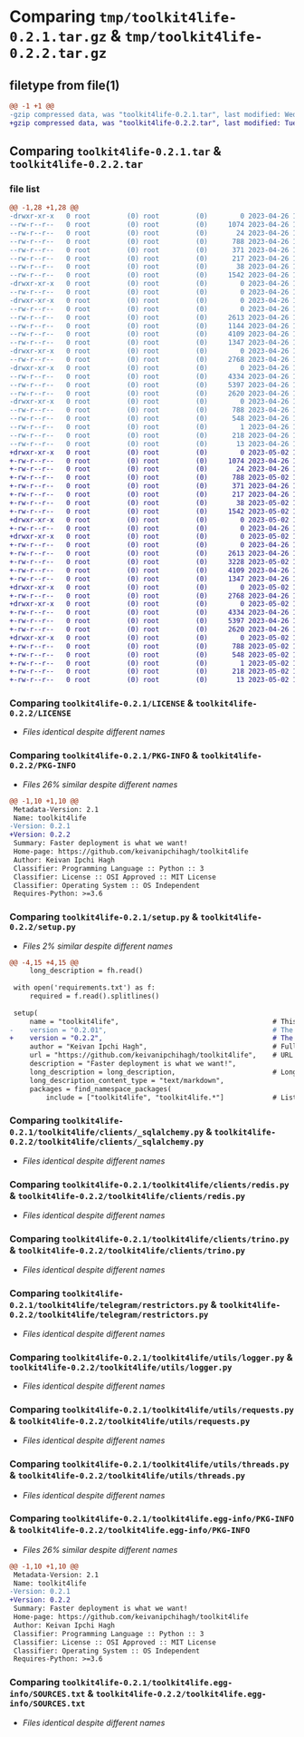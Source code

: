 # Comparing `tmp/toolkit4life-0.2.1.tar.gz` & `tmp/toolkit4life-0.2.2.tar.gz`

## filetype from file(1)

```diff
@@ -1 +1 @@
-gzip compressed data, was "toolkit4life-0.2.1.tar", last modified: Wed Apr 26 15:24:42 2023, max compression
+gzip compressed data, was "toolkit4life-0.2.2.tar", last modified: Tue May  2 19:04:48 2023, max compression
```

## Comparing `toolkit4life-0.2.1.tar` & `toolkit4life-0.2.2.tar`

### file list

```diff
@@ -1,28 +1,28 @@
-drwxr-xr-x   0 root         (0) root         (0)        0 2023-04-26 15:24:42.777644 toolkit4life-0.2.1/
--rw-r--r--   0 root         (0) root         (0)     1074 2023-04-26 15:18:14.000000 toolkit4life-0.2.1/LICENSE
--rw-r--r--   0 root         (0) root         (0)       24 2023-04-26 15:18:14.000000 toolkit4life-0.2.1/MANIFEST.in
--rw-r--r--   0 root         (0) root         (0)      788 2023-04-26 15:24:42.773645 toolkit4life-0.2.1/PKG-INFO
--rw-r--r--   0 root         (0) root         (0)      371 2023-04-26 15:18:14.000000 toolkit4life-0.2.1/README.md
--rw-r--r--   0 root         (0) root         (0)      217 2023-04-26 15:18:14.000000 toolkit4life-0.2.1/requirements.txt
--rw-r--r--   0 root         (0) root         (0)       38 2023-04-26 15:24:42.777644 toolkit4life-0.2.1/setup.cfg
--rw-r--r--   0 root         (0) root         (0)     1542 2023-04-26 15:18:14.000000 toolkit4life-0.2.1/setup.py
-drwxr-xr-x   0 root         (0) root         (0)        0 2023-04-26 15:24:42.757650 toolkit4life-0.2.1/toolkit4life/
--rw-r--r--   0 root         (0) root         (0)        0 2023-04-26 15:18:14.000000 toolkit4life-0.2.1/toolkit4life/__init__.py
-drwxr-xr-x   0 root         (0) root         (0)        0 2023-04-26 15:24:42.761649 toolkit4life-0.2.1/toolkit4life/clients/
--rw-r--r--   0 root         (0) root         (0)        0 2023-04-26 15:18:14.000000 toolkit4life-0.2.1/toolkit4life/clients/__init__.py
--rw-r--r--   0 root         (0) root         (0)     2613 2023-04-26 15:18:14.000000 toolkit4life-0.2.1/toolkit4life/clients/_sqlalchemy.py
--rw-r--r--   0 root         (0) root         (0)     1144 2023-04-26 15:18:14.000000 toolkit4life-0.2.1/toolkit4life/clients/postgres.py
--rw-r--r--   0 root         (0) root         (0)     4109 2023-04-26 15:18:14.000000 toolkit4life-0.2.1/toolkit4life/clients/redis.py
--rw-r--r--   0 root         (0) root         (0)     1347 2023-04-26 15:18:14.000000 toolkit4life-0.2.1/toolkit4life/clients/trino.py
-drwxr-xr-x   0 root         (0) root         (0)        0 2023-04-26 15:24:42.761649 toolkit4life-0.2.1/toolkit4life/telegram/
--rw-r--r--   0 root         (0) root         (0)     2768 2023-04-26 15:18:14.000000 toolkit4life-0.2.1/toolkit4life/telegram/restrictors.py
-drwxr-xr-x   0 root         (0) root         (0)        0 2023-04-26 15:24:42.773645 toolkit4life-0.2.1/toolkit4life/utils/
--rw-r--r--   0 root         (0) root         (0)     4334 2023-04-26 15:18:14.000000 toolkit4life-0.2.1/toolkit4life/utils/logger.py
--rw-r--r--   0 root         (0) root         (0)     5397 2023-04-26 15:18:14.000000 toolkit4life-0.2.1/toolkit4life/utils/requests.py
--rw-r--r--   0 root         (0) root         (0)     2620 2023-04-26 15:18:14.000000 toolkit4life-0.2.1/toolkit4life/utils/threads.py
-drwxr-xr-x   0 root         (0) root         (0)        0 2023-04-26 15:24:42.757650 toolkit4life-0.2.1/toolkit4life.egg-info/
--rw-r--r--   0 root         (0) root         (0)      788 2023-04-26 15:24:42.000000 toolkit4life-0.2.1/toolkit4life.egg-info/PKG-INFO
--rw-r--r--   0 root         (0) root         (0)      548 2023-04-26 15:24:42.000000 toolkit4life-0.2.1/toolkit4life.egg-info/SOURCES.txt
--rw-r--r--   0 root         (0) root         (0)        1 2023-04-26 15:24:42.000000 toolkit4life-0.2.1/toolkit4life.egg-info/dependency_links.txt
--rw-r--r--   0 root         (0) root         (0)      218 2023-04-26 15:24:42.000000 toolkit4life-0.2.1/toolkit4life.egg-info/requires.txt
--rw-r--r--   0 root         (0) root         (0)       13 2023-04-26 15:24:42.000000 toolkit4life-0.2.1/toolkit4life.egg-info/top_level.txt
+drwxr-xr-x   0 root         (0) root         (0)        0 2023-05-02 19:04:48.588832 toolkit4life-0.2.2/
+-rw-r--r--   0 root         (0) root         (0)     1074 2023-04-26 15:18:14.000000 toolkit4life-0.2.2/LICENSE
+-rw-r--r--   0 root         (0) root         (0)       24 2023-04-26 15:18:14.000000 toolkit4life-0.2.2/MANIFEST.in
+-rw-r--r--   0 root         (0) root         (0)      788 2023-05-02 19:04:48.588832 toolkit4life-0.2.2/PKG-INFO
+-rw-r--r--   0 root         (0) root         (0)      371 2023-04-26 15:18:14.000000 toolkit4life-0.2.2/README.md
+-rw-r--r--   0 root         (0) root         (0)      217 2023-04-26 15:18:14.000000 toolkit4life-0.2.2/requirements.txt
+-rw-r--r--   0 root         (0) root         (0)       38 2023-05-02 19:04:48.588832 toolkit4life-0.2.2/setup.cfg
+-rw-r--r--   0 root         (0) root         (0)     1542 2023-05-02 19:04:41.000000 toolkit4life-0.2.2/setup.py
+drwxr-xr-x   0 root         (0) root         (0)        0 2023-05-02 19:04:48.584832 toolkit4life-0.2.2/toolkit4life/
+-rw-r--r--   0 root         (0) root         (0)        0 2023-04-26 15:18:14.000000 toolkit4life-0.2.2/toolkit4life/__init__.py
+drwxr-xr-x   0 root         (0) root         (0)        0 2023-05-02 19:04:48.588832 toolkit4life-0.2.2/toolkit4life/clients/
+-rw-r--r--   0 root         (0) root         (0)        0 2023-04-26 15:18:14.000000 toolkit4life-0.2.2/toolkit4life/clients/__init__.py
+-rw-r--r--   0 root         (0) root         (0)     2613 2023-04-26 15:18:14.000000 toolkit4life-0.2.2/toolkit4life/clients/_sqlalchemy.py
+-rw-r--r--   0 root         (0) root         (0)     3228 2023-05-02 19:03:38.000000 toolkit4life-0.2.2/toolkit4life/clients/postgres.py
+-rw-r--r--   0 root         (0) root         (0)     4109 2023-04-26 15:18:14.000000 toolkit4life-0.2.2/toolkit4life/clients/redis.py
+-rw-r--r--   0 root         (0) root         (0)     1347 2023-04-26 15:18:14.000000 toolkit4life-0.2.2/toolkit4life/clients/trino.py
+drwxr-xr-x   0 root         (0) root         (0)        0 2023-05-02 19:04:48.588832 toolkit4life-0.2.2/toolkit4life/telegram/
+-rw-r--r--   0 root         (0) root         (0)     2768 2023-04-26 15:18:14.000000 toolkit4life-0.2.2/toolkit4life/telegram/restrictors.py
+drwxr-xr-x   0 root         (0) root         (0)        0 2023-05-02 19:04:48.588832 toolkit4life-0.2.2/toolkit4life/utils/
+-rw-r--r--   0 root         (0) root         (0)     4334 2023-04-26 15:18:14.000000 toolkit4life-0.2.2/toolkit4life/utils/logger.py
+-rw-r--r--   0 root         (0) root         (0)     5397 2023-04-26 15:18:14.000000 toolkit4life-0.2.2/toolkit4life/utils/requests.py
+-rw-r--r--   0 root         (0) root         (0)     2620 2023-04-26 15:18:14.000000 toolkit4life-0.2.2/toolkit4life/utils/threads.py
+drwxr-xr-x   0 root         (0) root         (0)        0 2023-05-02 19:04:48.584832 toolkit4life-0.2.2/toolkit4life.egg-info/
+-rw-r--r--   0 root         (0) root         (0)      788 2023-05-02 19:04:48.000000 toolkit4life-0.2.2/toolkit4life.egg-info/PKG-INFO
+-rw-r--r--   0 root         (0) root         (0)      548 2023-05-02 19:04:48.000000 toolkit4life-0.2.2/toolkit4life.egg-info/SOURCES.txt
+-rw-r--r--   0 root         (0) root         (0)        1 2023-05-02 19:04:48.000000 toolkit4life-0.2.2/toolkit4life.egg-info/dependency_links.txt
+-rw-r--r--   0 root         (0) root         (0)      218 2023-05-02 19:04:48.000000 toolkit4life-0.2.2/toolkit4life.egg-info/requires.txt
+-rw-r--r--   0 root         (0) root         (0)       13 2023-05-02 19:04:48.000000 toolkit4life-0.2.2/toolkit4life.egg-info/top_level.txt
```

### Comparing `toolkit4life-0.2.1/LICENSE` & `toolkit4life-0.2.2/LICENSE`

 * *Files identical despite different names*

### Comparing `toolkit4life-0.2.1/PKG-INFO` & `toolkit4life-0.2.2/PKG-INFO`

 * *Files 26% similar despite different names*

```diff
@@ -1,10 +1,10 @@
 Metadata-Version: 2.1
 Name: toolkit4life
-Version: 0.2.1
+Version: 0.2.2
 Summary: Faster deployment is what we want!
 Home-page: https://github.com/keivanipchihagh/toolkit4life
 Author: Keivan Ipchi Hagh
 Classifier: Programming Language :: Python :: 3
 Classifier: License :: OSI Approved :: MIT License
 Classifier: Operating System :: OS Independent
 Requires-Python: >=3.6
```

### Comparing `toolkit4life-0.2.1/setup.py` & `toolkit4life-0.2.2/setup.py`

 * *Files 2% similar despite different names*

```diff
@@ -4,15 +4,15 @@
     long_description = fh.read()
 
 with open('requirements.txt') as f:
     required = f.read().splitlines()
 
 setup(
     name = "toolkit4life",                                      # This is the name of the package
-    version = "0.2.01",                                         # The initial release version
+    version = "0.2.2",                                          # The initial release version
     author = "Keivan Ipchi Hagh",                               # Full name of the author
     url = "https://github.com/keivanipchihagh/toolkit4life",    # URL to the github repository
     description = "Faster deployment is what we want!",
     long_description = long_description,                        # Long description read from the the readme file
     long_description_content_type = "text/markdown",
     packages = find_namespace_packages(
         include = ["toolkit4life", "toolkit4life.*"]            # List of all python modules to be installed
```

### Comparing `toolkit4life-0.2.1/toolkit4life/clients/_sqlalchemy.py` & `toolkit4life-0.2.2/toolkit4life/clients/_sqlalchemy.py`

 * *Files identical despite different names*

### Comparing `toolkit4life-0.2.1/toolkit4life/clients/redis.py` & `toolkit4life-0.2.2/toolkit4life/clients/redis.py`

 * *Files identical despite different names*

### Comparing `toolkit4life-0.2.1/toolkit4life/clients/trino.py` & `toolkit4life-0.2.2/toolkit4life/clients/trino.py`

 * *Files identical despite different names*

### Comparing `toolkit4life-0.2.1/toolkit4life/telegram/restrictors.py` & `toolkit4life-0.2.2/toolkit4life/telegram/restrictors.py`

 * *Files identical despite different names*

### Comparing `toolkit4life-0.2.1/toolkit4life/utils/logger.py` & `toolkit4life-0.2.2/toolkit4life/utils/logger.py`

 * *Files identical despite different names*

### Comparing `toolkit4life-0.2.1/toolkit4life/utils/requests.py` & `toolkit4life-0.2.2/toolkit4life/utils/requests.py`

 * *Files identical despite different names*

### Comparing `toolkit4life-0.2.1/toolkit4life/utils/threads.py` & `toolkit4life-0.2.2/toolkit4life/utils/threads.py`

 * *Files identical despite different names*

### Comparing `toolkit4life-0.2.1/toolkit4life.egg-info/PKG-INFO` & `toolkit4life-0.2.2/toolkit4life.egg-info/PKG-INFO`

 * *Files 26% similar despite different names*

```diff
@@ -1,10 +1,10 @@
 Metadata-Version: 2.1
 Name: toolkit4life
-Version: 0.2.1
+Version: 0.2.2
 Summary: Faster deployment is what we want!
 Home-page: https://github.com/keivanipchihagh/toolkit4life
 Author: Keivan Ipchi Hagh
 Classifier: Programming Language :: Python :: 3
 Classifier: License :: OSI Approved :: MIT License
 Classifier: Operating System :: OS Independent
 Requires-Python: >=3.6
```

### Comparing `toolkit4life-0.2.1/toolkit4life.egg-info/SOURCES.txt` & `toolkit4life-0.2.2/toolkit4life.egg-info/SOURCES.txt`

 * *Files identical despite different names*

